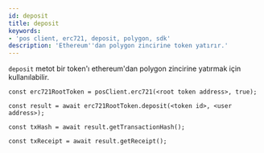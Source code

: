```yaml
---
id: deposit
title: deposit
keywords:
- 'pos client, erc721, deposit, polygon, sdk'
description: 'Ethereum''dan polygon zincirine token yatırır.'
---
```


`deposit` metot bir token'ı ethereum'dan polygon zincirine yatırmak için kullanılabilir.

```
const erc721RootToken = posClient.erc721(<root token address>, true);

const result = await erc721RootToken.deposit(<token id>, <user address>);

const txHash = await result.getTransactionHash();

const txReceipt = await result.getReceipt();

```
